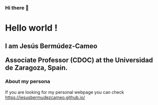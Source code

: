 ### Hi there 👋
# Hello world !

## I am Jesús Bermúdez-Cameo <p> Associate Professor (CDOC) at the  Universidad de Zaragoza, Spain.

### **About my persona**

If you are looking for my personal webpage you can check https://jesusbermudezcameo.github.io/

<!--
**jesusbermudezcameo/jesusbermudezcameo** is a ✨ _special_ ✨ repository because its `README.md` (this file) appears on your GitHub profile.

Here are some ideas to get you started:

- 🔭 I’m currently working on ...
- 🌱 I’m currently learning ...
- 👯 I’m looking to collaborate on ...
- 🤔 I’m looking for help with ...
- 💬 Ask me about ...
- 📫 How to reach me: ...
- 😄 Pronouns: ...
- ⚡ Fun fact: ...
-->
